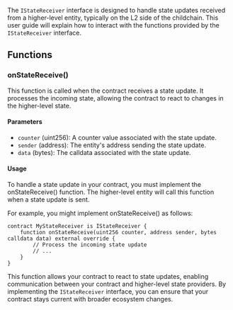 The `IStateReceiver` interface is designed to handle state updates received from a higher-level entity, typically on the L2 side of the childchain. This user guide will explain how to interact with the functions provided by the `IStateReceiver` interface.

## Functions

### onStateReceive()

This function is called when the contract receives a state update. It processes the incoming state, allowing the contract to react to changes in the higher-level state.

#### Parameters

- `counter` (uint256): A counter value associated with the state update.
- `sender` (address): The entity's address sending the state update.
- `data` (bytes): The calldata associated with the state update.

#### Usage

To handle a state update in your contract, you must implement the onStateReceive() function. The higher-level entity will call this function when a state update is sent.

For example, you might implement onStateReceive() as follows:

```solidity
contract MyStateReceiver is IStateReceiver {
    function onStateReceive(uint256 counter, address sender, bytes calldata data) external override {
        // Process the incoming state update
        // ...
    }
}
```

This function allows your contract to react to state updates, enabling communication between your contract and higher-level state providers. By implementing the `IStateReceiver` interface, you can ensure that your contract stays current with broader ecosystem changes.
